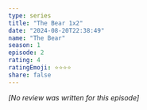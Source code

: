 ```yaml
---
type: series
title: "The Bear 1x2"
date: "2024-08-20T22:38:49"
name: "The Bear"
season: 1
episode: 2
rating: 4
ratingEmoji: ⭐️⭐️⭐️⭐️
share: false
---
```


*[No review was written for this episode]*
